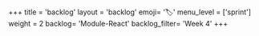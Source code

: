 +++
title = 'backlog'
layout = 'backlog'
emoji= '🏷️'
menu_level = ['sprint']
weight = 2
backlog= 'Module-React'
backlog_filter= 'Week 4'
+++


